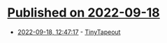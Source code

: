 # [Published on 2022-09-18](index.md)

* [2022-09-18, 12:47:17](https://lobste.rs/s/bb5ywd/tinytapeout) - [TinyTapeout](https://tinytapeout.com/)

